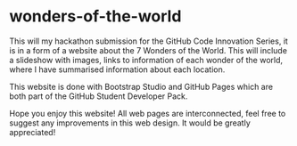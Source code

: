 # wonders-of-the-world
This will my hackathon submission for the GitHub Code Innovation Series, it is in a form of a website about the 7 Wonders of the World. This will include a slideshow with images, links to information of each wonder of the world, where I have summarised information about each location.

This website is done with Bootstrap Studio and GitHub Pages which are both part of the GitHub Student Developer Pack.

Hope you enjoy this website! All web pages are interconnected, feel free to suggest any improvements in this web design. It would be greatly appreciated!
